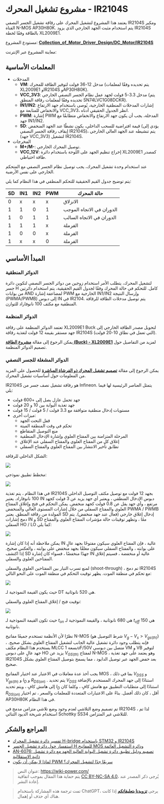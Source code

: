 # مشروع تشغيل المحرك - IR2104S

يعتمد هذا المشروع لتشغيل المحرك على رقاقة تشغيل الجسر النصفي IR2104S ومكبر القناة N-MOS AP30H80K. يتم استخدام مثبت الجهد الخارجي الذي يزود IR2104S بالطاقة وفقًا لخطة XL2009E1.

مستودع المشروع: [**Collection_of_Motor_Driver_Design/DC_Motor/IR2104S**](https://github.com/linyuxuanlin/Collection_of_Motor_Driver_Design/tree/main/DC_Motor/IR2104S)

معاينة المشروع عبر الإنترنت:

<div class="altium-iframe-viewer">
  <div
    class="altium-ecad-viewer"
    data-project-src="https://github.com/linyuxuanlin/Collection_of_Motor_Driver_Design/raw/main/DC_Motor/IR2104S/IR2104S.zip"
  ></div>
</div>

## المعلمات الأساسية

- المدخلات
  - **VM**: مدخل 12-36 فولت لتوفير الطاقة للمحرك (يتم تحديده وفقًا لمعلمات XL2009E1 وIR2104S وAP30H80K).
  - **VCC_3V3**: مدخل 3.3-5 فولت لجهد عمل نظام الجسر النصفي الخارجي (يتم تحديده وفقًا لمعلمات رقاقة المنطق SN74LVC1G08DCKR).
  - **IN1/IN2**: إشارات المدخلات المنطقية الخارجية، يُوصى باستخدام جهد الارتفاع والانخفاض للمتابعة مع VCC_3V3، انظر الجدول الحقيقي أدناه.
  - **PWM**: إشارة PWM المدخلة، يجب أن يكون جهد الارتفاع والانخفاض متطابقًا مع جهد IN1/IN2.
  - **SD**: قيمة افتراضية للسحب الداخلي، يكون نشطًا عند الجهد المنخفض (يؤدي إلى إيقاف رقاقة الجسر النصفي IR2104S)، يتم تنشيطه عند الجهد العالي الخارجي (جهد VCC_3V3) لتشغيل IR2104S.
- المخرجات
  - **M+/M-**: توصيل المحرك الخارجي.
  - **VCC_12V**: إخراج تنظيم الجهد على اللوحة باستخدام دائرة XL2009E1 كمصدر طاقة احتياطي.

عند استخدام وحدة تشغيل المحرك، يجب توصيل نظام الجسر النصفي مع المتحكم الخارجي على نفس الأرضية.

يتم توضيح جدول القيم الحقيقية للتحكم المنطقي في هذا النظام كما يلي:

| SD  | IN1 | IN2 | PWM | حالة المحرك |
| --- | --- | --- | --- | -------- |
| 0   | x   | x   | x   | الانزلاق     |
| 1   | 1   | 0   | 1   | الدوران في الاتجاه الموجب     |
| 1   | 0   | 1   | 1   | الدوران في الاتجاه السالب     |
| 1   | 1   | 1   | x   | الفرملة     |
| 1   | 0   | 0   | x   | الفرملة     |
| 1   | x   | x   | 0   | الفرملة     |

## المبدأ الأساسي

### الدوائر المنطقية

لتشغيل المحرك، يتطلب الأمر استخدام زوجين من دوائر الجسر النصفي لتكوين دائرة جسر H كامل. للتحكم في حالة المحرك وفقًا لجدول القيم الحقيقية، يتم استخدام دائرتين من بوابات AND لمضاعفة إشارة PWM الخارجية مع IN1/IN2 وإرسال النتيجة (PWMA/PWMB) إلى دبوس IN في IR2104. يتم توصيل مدخلات الطاقة للرقاقة المنطقية مع مكثف 100 نانوفاراد للتوازن.

### الدوائر المنظمة

تعتمد الدوائر المنظمة على رقاقة XL2009E1 Buck لتحويل مصدر الطاقة الخارجي إلى جهد مستقر بقيمة 12 فولت لتغذية رقاقة IR2104S (التي تعمل في نطاق 10-20 فولت).

يمكن الرجوع إلى مقالة [**مشروع الطاقة (Buck) - XL2009E1**](https://wiki-power.com/%E7%94%B5%E6%BA%90%E6%96%B9%E6%A1%88%EF%BC%88Buck%EF%BC%89-XL2009E1) لمزيد من التفاصيل حول تصميم الدوائر المنظمة.

### الدوائر المشغلة للجسر النصفي

يمكن الرجوع إلى مقالة [**تصميم تشغيل المحرك ذو الفرشاة المباشرة**](https://wiki-power.com/%E7%9B%B4%E6%B5%81%E6%9C%89%E5%88%B7%E7%94%B5%E6%9C%BA%E9%A9%B1%E5%8A%A8%E7%9A%84%E8%AE%BE%E8%AE%A1) للحصول على المزيد من المعلومات حول أساسيات تشغيل المحرك.

IR2104S هو رقاقة تشغيل نصف جسر من Infineon. يتمثل العناصر الرئيسية لها فيما يلي:

- جهد تحمل عازل يصل إلى +600 فولت
- جهد تغذية البوابة بين 10 و 20 فولت
- مستويات إدخال منطقية متوافقة مع 3.3 فولت / 5 فولت / 15 فولت
- ميزات أخرى:
  - قفل التحت الجهد
  - تحكم في وقت المنطقة الميتة
  - منع التوصيل المتقاطع
  - المرحلة المتزامنة بين المفتاح العلوي وإشارة الإدخال المنطقية
  - إغلاق كل من المفتاح العلوي والمفتاح السفلي عند الإغلاق
  - تطابق تأخير الانتشار بين المفتاح العلوي والمفتاح السفلي

الشكل الداخلي للرقاقة:

![](https://img.wiki-power.com/d/wiki-media/img/20220407155726.png)

مخطط تطبيق نموذجي:

![](https://img.wiki-power.com/d/wiki-media/img/20220407155457.png)

في هذا النظام ، يتم تغذية IR2104S بجهد 12 فولت مع توصيل مكثف التوصيل الداخلي 100 نانوفاراد. يعتبر IN دبوس الإدخال المنطقي ، ويعتبر أي جهد يزيد عن 3 فولت كجهد مرتفع ، وأي جهد يقل عن 0.8 فولت كجهد منخفض. يمكن التحكم في فتح وإغلاق المفتاح العلوي والمفتاح السفلي من خلال إشارات المستوى العالي والمنخفض PWMA / PWMB المولدة من رقاقة المنطق. يعتبر SD إدخال إغلاق خارجي (فعال عند جهد منخفض). يتم دمج إشارات IN و SD معًا ، وتظهر توقيتات حالة مؤشرات المفتاح العلوي والمفتاح السفلي HO / LO كما يلي:

![](https://img.wiki-power.com/d/wiki-media/img/20220407153203.png)

يمكن ملاحظة أنه إذا كان إشارة IN عالية ، فإن المفتاح العلوي سيكون مفتوحًا بجهد عالٍ على بوابته ، والمفتاح السفلي سيكون مغلقًا بجهد منخفض على بوابته ، والعكس صحيح. إذا اكتشف SD جهدًا منخفضًا ، فسواء كان إشارة IN عالية أو منخفضة ، فسيتم إغلاق المفتاحين العلوي والسفلي.

لمنع تسرب التيار بين المفتاحين العلوي والسفلي (shoot-through) ، تم دمج IR2104S مع تحكم في منطقة الموت. يظهر توقيت التحكم في منطقة الموت على النحو التالي:

![](https://img.wiki-power.com/d/wiki-media/img/20220407153300.png)

حيث يكون القيمة النموذجية لـ DT هي 520 نانوثانية.

توقيت فتح / إغلاق المفتاح العلوي والسفلي:

![](https://img.wiki-power.com/d/wiki-media/img/20220407153941.png)

حيث تكون القيمة النموذجية لـ $t_{on}$ هي 680 نانوثانية ، والقيمة النموذجية لـ $t_{off}$ هي 150 نانوثانية.

نظرًا لأن الأنظمة تستخدم جميعًا مفاتيح N-MOS (شرط التوصيل هو $V_g-V_s>V_{gs(th)}$) ، فإنه يتطلب وجود دائرة تشغيل عالية الجانب لتشغيل المفتاح العلوي بشكل صحيح. يستخدم هذا النظام مكثف MLCC بسعة 1uF/50V متصل بين دبوسي VM و VB لتوفير جهد عالٍ على دبوس HO يزيد عن $V_{GS(th)}$ لمفتاح N-MOS ، وهو يعتمد على جهد تغذية IR2104S بعد خفض الجهد عبر توصيل الدايود ، مما يسمح بتوصيل المفتاح العلوي بشكل صحيح.

يجب أخذ عدة معاملات في الاعتبار عند اختيار المفاتيح MOS ، بما في ذلك $V_{DSS}$ و $V_{gs(th)}$ و $I_D$ و $R_{DS(on)}$ . يتم تحديد $V_{DSS}$ استنادًا إلى جهد المحرك المستخدم بالإضافة إلى هامش كافٍ ، ويتم تحديد $I_D$ استنادًا إلى متطلبات التطبيق مع هامش كافٍ ، وكلما كان $R_{DS(on)}$ أقل ، كان ذلك أفضل. بناءً على الاعتبارات المتعددة للمعلمات والسعر ، تم اختيار AP30H80K في هذا النظام.

تم تصميم وضع التلاشي لعدم وجود وضع تلاشي متزامن مدمج في IR2104S ، لذا تم استخدام شريحة الديود الثنائي Schottky SS34 للتلاشي غير المتزامن.

## المراجع والشكر

- [تفسير دائرة تشغيل المحرك H-bridge باستخدام STM32 و IR2104S](https://blog.csdn.net/qq_39400113/article/details/108909800)
- [استفسار حول دائرة تشغيل الجسر H للمفاتيح MOS ودائرة التشغيل العائمة](https://www.amobbs.com/thread-5716927-1-1.html)
- [AN-6076: تصميم ودليل تطبيق دائرة تشغيل البوابة العالية الجهد مع دائرة تشغيل ذاتية الاستقلالية](http://file.elecfans.com/web1/M00/0E/2C/pIYBAFocSwiAd48MAA0ls-d5YeY046.pdf)
- [لماذا لا يمكن أن يكون PWM سريعًا جدًا لتشغيل المحرك؟](https://blog.csdn.net/weixin_39883129/article/details/111642277)

> عنوان النص: <https://wiki-power.com/>  
> يتم حماية هذا المقال بموجب اتفاقية [CC BY-NC-SA 4.0](https://creativecommons.org/licenses/by/4.0/deed.zh)، يُرجى ذكر المصدر عند إعادة النشر.

> تمت ترجمة هذه المشاركة باستخدام ChatGPT، يرجى [**تزويدنا بتعليقاتكم**](https://github.com/linyuxuanlin/Wiki_MkDocs/issues/new) إذا كانت هناك أي حذف أو إهمال.